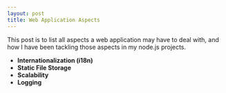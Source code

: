 ```yaml
---
layout: post
title: Web Application Aspects
---
```


This post is to list all aspects a web application may have to deal with, and how I have been tackling those aspects in my node.js projects.

- **Internationalization (i18n)**
- **Static File Storage**
- **Scalability**
- **Logging**
